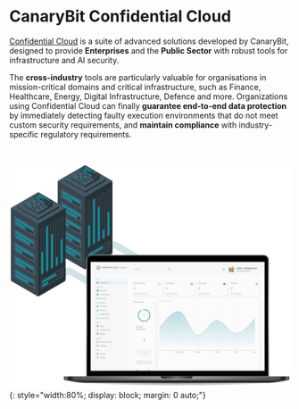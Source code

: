 # CanaryBit Confidential Cloud

[Confidential Cloud](http://confidentialcloud.io) is a suite of advanced solutions developed by CanaryBit, designed to provide **Enterprises** and the **Public Sector** with robust tools for infrastructure and AI security.

The **cross-industry** tools are particularly valuable for organisations in mission-critical domains and critical infrastructure, such as Finance, Healthcare, Energy, Digital Infrastructure, Defence and more. Organizations using Confidential Cloud can finally **guarantee end-to-end data protection** by immediately detecting faulty execution environments that do not meet custom security requirements, and **maintain compliance** with industry-specific regulatory requirements.

<br>

![Confidential Cloud Solution](./img/canarybit-confidential-cloud-solution-docs.jpg){: style="width:80%; display: block; margin: 0 auto;"}